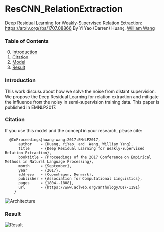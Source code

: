# ResCNN_RelationExtraction
 Deep Residual Learning for Weakly-Supervised Relation Extraction: https://arxiv.org/abs/1707.08866
 By Yi Yao (Darren) Huang, [William Wang](https://www.cs.ucsb.edu/~william/)
 
### Table of Contents
0. [Introduction](#introduction)
0. [Citation](#citation)
0. [Model](#model)
0. [Result](#result)

### Introduction
This work discuss about how we solve the noise from distant supervision. 
We propose the Deep Residual Learning for relation extraction and mitigate the influence from the noisy in semi-supervision training data.
This paper is published in EMNLP2017.

### Citation
If you use this model and the concept in your research, please cite:

      @InProceedings{huang-wang:2017:EMNLP2017,
          author    = {Huang, YiYao  and  Wang, William Yang},
          title     = {Deep Residual Learning for Weakly-Supervised Relation Extraction},
          booktitle = {Proceedings of the 2017 Conference on Empirical Methods in Natural Language Processing},
          month     = {September},
          year      = {2017},
          address   = {Copenhagen, Denmark},
          publisher = {Association for Computational Linguistics},
          pages     = {1804--1808},
          url       = {https://www.aclweb.org/anthology/D17-1191}
        }

![Architecture](https://user-images.githubusercontent.com/16465582/30602043-05f63dd6-9d96-11e7-9f2e-382e15a2b37a.png)


### Result
![Result](https://user-images.githubusercontent.com/16465582/30602544-6c3bd1a4-9d97-11e7-9f8f-807b436ede16.png)
